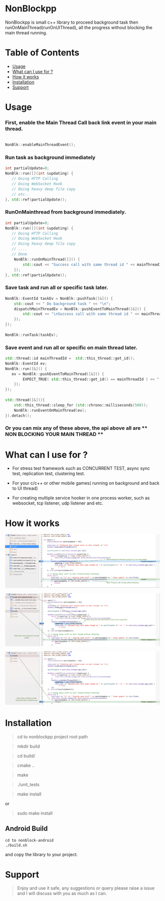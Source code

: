 NonBlockpp
==========

NonBlockpp is small c++ library to proceed background task then runOnMainThread(runOnUIThread), all the progress without blocking the main thread running. 

Table of Contents
=================

* [Usage](#usage)
* [What can I use for ?](#what-can-i-use-for-)
* [How it works](#how-it-works)
* [Installation](#installation)
* [Support](#support)


Usage
=====

### First, enable the Main Thread Call back link event in your main thread.
```cpp

NonBlk::enableMainThreadEvent();

```

### Run task as background immediately
```cpp
int partialUpdate=0;
NonBlk::run([](int &updating) {
   // Doing HTTP Calling
   // Doing WebSocket Hook
   // Doing heavy deep file copy
   // etc..
}, std::ref(partialUpdate));
```

### RunOnMainthread from background immediately.
```cpp
int partialUpdate=0;
NonBlk::run([](int &updating) {
   // Doing HTTP Calling
   // Doing WebSocket Hook
   // Doing heavy deep file copy
   // ....
   // Done 
    NonBlk::runOnMainThread([]() {
        std::cout << "Success call with same thread id " << mainThreadId << " ==  " << std::this_thread::get_id() << "\n";
    });
}, std::ref(partialUpdate));
```

### Save task and run all or specific task later.
```cpp
NonBlk::EventId taskEv = NonBlk::pushTask([&]() {
    std::cout << " Do background task " << "\n";
    dispatchMainThreadEv = NonBlk::pushEventToMainThread([&]() {
        std::cout << "\nSuccess call with same thread id " << mainThreadId << " ==  " << std::this_thread::get_id() << "\n";
    });
});

NonBlk::runTask(taskEv);
```

### Save event and run all or specific on main thread later.
```cpp
std::thread::id mainThreadId =  std::this_thread::get_id();
NonBlk::EventId ev;
NonBlk::run([&]() {
   ev = NonBlk::pushEventToMainThread([&]() {
        EXPECT_TRUE( std::this_thread::get_id() == mainThreadId ) << " It is not main thread!! " << std::this_thread::get_id() << " == " << mainThreadId << "\n";
    });
});

std::thread([&](){
    std::this_thread::sleep_for (std::chrono::milliseconds(500));
    NonBlk::runEventOnMainThread(ev);
}).detach();
```

### Or you can mix any of these above, the api above all are ** NON BLOCKING YOUR MAIN THREAD ** 


What can I use for ?
====================

- For stress test framework such as CONCURRENT TEST, async sync test, replication test, clustering test.

- For your c/c++ or other mobile games( running on background and back to UI thread)

- For creating multiple service hooker in one process worker, such as websocket, tcp listener, udp listener and etc.


How it works
============

![Image1 of nonblockpp](img1.png)

![Image2 of nonblockpp](img2.png)

![Image3 of nonblockpp](img3.png)



Installation
============

> cd to nonblockpp project root path

> mkdir build

> cd build/

> cmake ..

> make

> ./unit_tests 

> make install

or

> sudo make install

## Android Build
```
cd to nonblock-android
./build.sh

```

and copy the library to your project.


Support
=======

> Enjoy and use it safe, any suggestions or query please raise a issue and I will discuss with you as much as I can.
